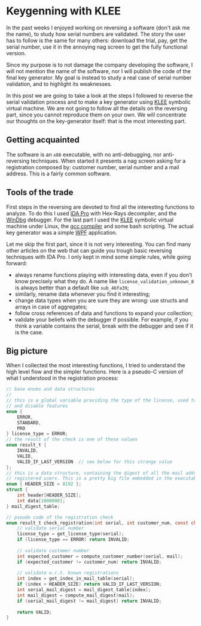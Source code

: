 # Keygenning with KLEE
In the past weeks I enjoyed working on reversing a software (don't ask me the name), to study how serial numbers are validated. The story the user has to follow is the same for many others: download the trial, pay, get the serial number, use it in the annoying nag screen to get the fully functional version.

Since my purpose is to not damage the company developing the software, I will not mention the name of the software, nor I will publish the code of the final key generator. My goal is instead to study a real case of serial number validation, and to highlight its weaknesses.

In this post we are going to take a look at the steps I followed to reverse the serial validation process and to make a key generator using [KLEE](http://klee.github.io/) symbolic virtual machine. We are not going to follow all the details on the reversing part, since you cannot reproduce them on your own. We will concentrate our thoughts on the key-generator itself: that is the most interesting part.

## Getting acquainted
The software is an `x86` executable, with no anti-debugging, nor anti-reversing techniques. When started it presents a nag screen asking for a registration composed by: customer number, serial number and a mail address. This is a fairly common software.

## Tools of the trade
First steps in the reversing are devoted to find all the interesting functions to analyze. To do this I used [IDA Pro](https://www.hex-rays.com/products/ida/) with Hex-Rays decompiler, and the [WinDbg](https://msdn.microsoft.com/en-us/library/windows/hardware/ff551063(v=vs.85).aspx) debugger. For the last part I used the [KLEE](http://klee.github.io/) symbolic virtual machine under Linux, the [gcc compiler](https://gcc.gnu.org/) and some bash scripting. The actual key generator was a simple [WPF](https://msdn.microsoft.com/en-us/library/aa970268%28v=vs.110%29.aspx) application.

Let me skip the first part, since it is not very interesting. You can find many other articles on the web that can guide you trough basic reversing techniques with IDA Pro. I only kept in mind some simple rules, while going forward:
* always rename functions playing with interesting data, even if you don't know precisely what they do. A name like `license_validation_unknown_8` is always better than a default like `sub_46fa39`;
* similarly, rename data whenever you find it interesting;
* change data types when you are sure they are wrong: use structs and arrays in case of aggregates;
* follow cross references of data and functions to expand your collection;
* validate your beliefs with the debugger if possible. For example, if you think a variable contains the serial, break with the debugger and see if it is the case.

## Big picture
When I collected the most interesting functions, I tried to understand the high level flow and the simpler functions. Here is a pseudo-C version of what I understood in the registration process:

```C
// base enums and data structures
//
// this is a global variable providing the type of the license, used to enable
// and disable features
enum {
    ERROR,
    STANDARD,
    PRO
} license_type = ERROR;
// the result of the check is one of these values
enum result_t {
    INVALID,
    VALID,
    VALID_IF_LAST_VERSION  // see below for this strange value
};
// this is a data structure, containing the digest of all the mail addresses of
// registered users. This is a pretty big file embedded in the executable itself (!!)
enum { HEADER_SIZE = 8192 };
struct {
    int header[HEADER_SIZE];
    int data[1000000];
} mail_digest_table;

// pseudo code of the registration check
enum result_t check_registration(int serial, int customer_num, const char* mail) {
    // validate serial number
    license_type = get_license_type(serial);
    if (license_type == ERROR) return INVALID;
    
    // validate customer number
    int expected_customer = compute_customer_number(serial, mail);
    if (expected_customer != customer_num) return INVALID;
    
    // validate w.r.t. known registrations
    int index = get_index_in_mail_table(serial);
    if (index > HEADER_SIZE) return VALID_IF_LAST_VERSION;
    int serial_mail_digest = mail_digest_table[index];
    int mail_digest = compute_mail_digest(mail);
    if (serial_mail_digest != mail_digest) return INVALID;
    
    return VALID;
}
```
